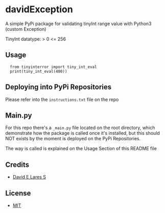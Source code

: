 # davidException

  A simple PyPi package for validating tinyInt range value with Python3 (custom Exception)

  TinyInt datatype:  > 0 <= 256

## Usage

```
  from tinyinterror import tiny_int_eval
  print(tiny_int_eval(400))
```

## Deploying into PyPi Repositories

  Please refer into the `instructions.txt` file on the repo

## Main.py

  For this repo there's a `_main.py` file located on the root directory, which demonstrate how the package is called once it's installed, but this should NOT exists by the moment is deployed on the PyPi Repositories.

  The way is called is explained on the Usage Section of this README file


## Credits

   - [David E Lares S](https://twitter.com/@davidlares3)

## License

   - [MIT](https://opensource.org/licenses/MIT)
